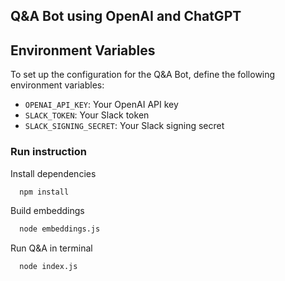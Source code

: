 ## Q&A Bot using OpenAI and ChatGPT


## Environment Variables

To set up the configuration for the Q&A Bot, define the following environment variables:

- `OPENAI_API_KEY`: Your OpenAI API key
- `SLACK_TOKEN`: Your Slack token
- `SLACK_SIGNING_SECRET`: Your Slack signing secret


### Run instruction

Install dependencies

```bash
  npm install
```

Build embeddings

```bash
  node embeddings.js
```

Run Q&A in terminal
```bash
  node index.js
```
